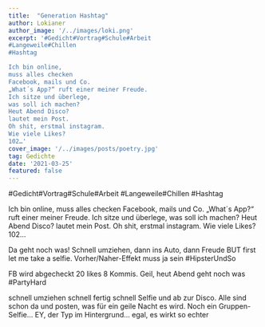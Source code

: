 ```yaml
---
title:  "Generation Hashtag"
author: Lokianer
author_image: '/../images/loki.png'
excerpt: '#Gedicht#Vortrag#Schule#Arbeit
#Langeweile#Chillen
#Hashtag

Ich bin online,
muss alles checken
Facebook, mails und Co.
„What´s App?“ ruft einer meiner Freude.
Ich sitze und überlege,
was soll ich machen?
Heut Abend Disco?
lautet mein Post.
Oh shit, erstmal instagram.
Wie viele Likes?
102…'
cover_image: '/../images/posts/poetry.jpg'
tag: Gedichte
date: '2021-03-25'
featured: false
---
```

#Gedicht#Vortrag#Schule#Arbeit
#Langeweile#Chillen
#Hashtag

Ich bin online,
muss alles checken
Facebook, mails und Co.
„What´s App?“ ruft einer meiner Freude.
Ich sitze und überlege,
was soll ich machen?
Heut Abend Disco?
lautet mein Post.
Oh shit, erstmal instagram.
Wie viele Likes?
102…

Da geht noch was!
Schnell umziehen,
dann ins Auto,
dann Freude
BUT
first let me take a selfie.
Vorher/Naher-Effekt muss ja sein
#HipsterUndSo

FB wird abgecheckt
20 likes 8 Kommis.
Geil, heut Abend geht noch was
#PartyHard

schnell umziehen
schnell fertig
schnell Selfie
und ab zur Disco.
Alle sind schon da
und posten,
was für ein geile Nacht es wird.
Noch ein Gruppen-Selfie…
EY,
der Typ im Hintergrund…
egal, es wirkt so echter